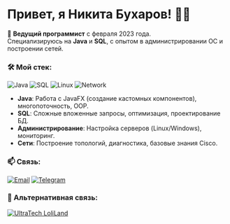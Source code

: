 # Привет, я Никита Бухаров! 👨‍💻

🚀 **Ведущий программист** с февраля 2023 года.  
Специализируюсь на **Java** и **SQL**, с опытом в администрировании ОС и построении сетей.

### 🛠 Мой стек:
![Java](https://img.shields.io/badge/Java-ED8B00?style=flat&logo=openjdk&logoColor=white)
![SQL](https://img.shields.io/badge/SQL-4479A1?style=flat&logo=postgresql&logoColor=white)
![Linux](https://img.shields.io/badge/Linux-FCC624?style=flat&logo=linux&logoColor=black)
![Network](https://img.shields.io/badge/Network-Config-2CA5E0?style=flat&logo=cisco&logoColor=white)

- **Java**: Работа с JavaFX (создание кастомных компонентов), многопоточность, OOP.  
- **SQL**: Сложные вложенные запросы, оптимизация, проектирование БД.  
- **Администрирование**: Настройка серверов (Linux/Windows), мониторинг.  
- **Сети**: Построение топологий, диагностика, базовые знания Cisco.

### 📫 Связь:
[![Email](https://img.shields.io/badge/Email-8B89CC?style=flat&logo=gmail&logoColor=white)](mailto:zenion2809@gmail.com)
[![Telegram](https://img.shields.io/badge/Telegram-26A5E4?style=flat&logo=telegram&logoColor=white)](https://t.me/Zenion_LL)
### 💬 Альтернативная связь:
[![UltraTech LoliLand](https://img.shields.io/badge/Discord_Server-5865F2?style=flat&logo=discord&logoColor=white)](https://discord.gg/Sa7PcK7A)
